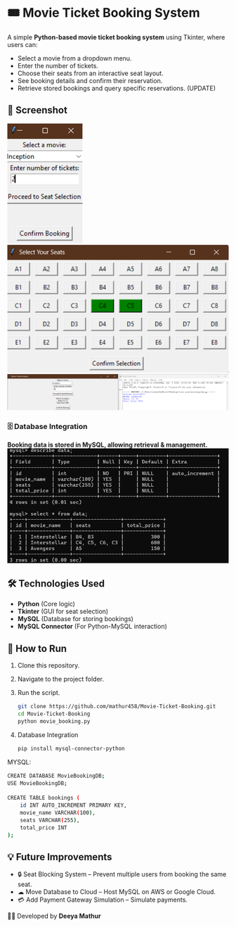 # 🎟️ Movie Ticket Booking System

A simple **Python-based movie ticket booking system** using Tkinter, where users can:
- Select a movie from a dropdown menu.
- Enter the number of tickets.
- Choose their seats from an interactive seat layout.
- See booking details and confirm their reservation.
- Retrieve stored bookings and query specific reservations. (UPDATE)

## 📸 Screenshot
![Movie Information](s1.png)
![Seat Booking](s2.png)
![Confirmation](s3.png)

### 🗄️ Database Integration  
**Booking data is stored in MySQL, allowing retrieval & management.**  
![Database View](s4.png)  

## 🛠️ Technologies Used
- **Python** (Core logic)
- **Tkinter** (GUI for seat selection)
- **MySQL** (Database for storing bookings)
- **MySQL Connector** (For Python-MySQL interaction)

## 🚀 How to Run
1. Clone this repository.
2. Navigate to the project folder.
3. Run the script.

   ```bash
   git clone https://github.com/mathur458/Movie-Ticket-Booking.git
   cd Movie-Ticket-Booking
   python movie_booking.py
   ```
4. Database Integration
   ```bash
   pip install mysql-connector-python
   ```
  MYSQL:
   ```bash
   CREATE DATABASE MovieBookingDB;
   USE MovieBookingDB;

   CREATE TABLE bookings (
       id INT AUTO_INCREMENT PRIMARY KEY,
       movie_name VARCHAR(100),
       seats VARCHAR(255),
       total_price INT
   );
```
  
## 💡 Future Improvements
- 🔒 Seat Blocking System – Prevent multiple users from booking the same seat.
- ☁ Move Database to Cloud – Host MySQL on AWS or Google Cloud.
- 💳 Add Payment Gateway Simulation – Simulate payments.

👩‍💻 Developed by **Deeya Mathur**
